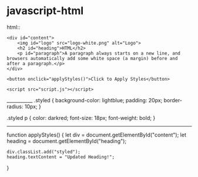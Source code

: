 # javascript-html
html::
<!DOCTYPE html>
<html lang="en">
<head>
    <meta charset="UTF-8">
    <meta name="viewport" content="width=device-width, initial-scale=1.0">
    <title>JavaScript Styling</title>
    <link rel="stylesheet" href="styles.css">
</head>
<body>

    <div id="content">
        <img id="logo" src="logo-white.png" alt="Logo">
        <h2 id="heading">HTML</h2>
        <p id="paragraph">A paragraph always starts on a new line, and browsers automatically add some white space (a margin) before and after a paragraph.</p>
    </div>

    <button onclick="applyStyles()">Click to Apply Styles</button>

    <script src="script.js"></script>
</body>
</html>
___________
.styled {
    background-color: lightblue;
    padding: 20px;
    border-radius: 10px;
}

.styled p {
    color: darkred;
    font-size: 18px;
    font-weight: bold;
}

__________
function applyStyles() {
    let div = document.getElementById("content");
    let heading = document.getElementById("heading");

    div.classList.add("styled"); 
    heading.textContent = "Updated Heading!";
}


